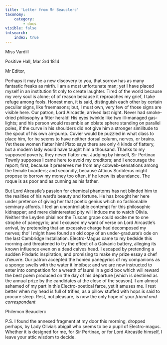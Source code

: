 ```yaml
---
title: 'Letter from Mr Beauclerc'
taxonomy:
    category:
        - docs
visible: false
tntsearch:
    index: true
---
```


<div class="author">Miss Vardill</div>

Positive Hall, Mar 3rd 1814

Mr Editor,

Perhaps it may be a new discovery to you, that sorrow has as many fantastic freaks as mirth. I am a most unfortunate man; yet I have placed myself in an institution fit only to create laughter. Tired of the world because my very soul is alone; of of reason because it reproaches my grief, I take refuge among fools. Honest men, it is said, distinguish each other by certain peculiar signs, like freemasons; but, I must own, very few of those signs are visible here. Our patron, Lord Aircastle, arrived last night. Never had smoke-dried philosophy a fitter herald! His eyes twinkle like two ill-managed gas-lights; and his person would resemble an oblate sphere standing on parallel poles, if the curve in his shoulders did not give him a stronger similitude to the spout of his own air-pump. Cuvier would be puzzled in what class to place him, for he seems to have neither dorsal column, nerves, or brains. Yet these women flatter him! Plato says there are only 4 kinds of flattery, but a modern lady would have taught him a thousand. Thanks to my supposed poverty, they never flatter *me*. Judging by himself, Sir Pertinax Townly supposes I came here to avoid my creditors; and I encourage the report; first, because it preserves me from any cobweb-sensations among the female boarders; and secondly, because Atticus Scriblerus might propose to borrow my money too often, if he knew its abundance. The roque is as poor and as cunning as his father.  

But Lord Aircastle’s passion for chemical phantoms has not blinded him to the realities of his ward’s beauty and fortune. He has brought her here under pretence of giving her that poetic genius which no fashionable seminary affords. I feel an uncontrollable contempt for this philosophic kidnapper; and mere disinterested pity will induce me to watch Olivia. Neither the Leyden phial nor the Tuscan grape could excite me to one strophe of panegyric; and I excused my want of verse on Lord Aircastle’s arrival, by pretending that an excessive charge had decomposed my nerves; tho’ I might have found an old copy of an under-graduate’s ode on the last Cambridge Installation. Electro-Magus came to my bedside this morning and threatened to try the effect of a Galvanic battery, alleging its known influence even on a dead calves head. I escaped by pretending a sudden Pindaric inspiration, and promising to make my prize essay a chef d’œuvre. Our patron accepted the honied panegyrics of my companions as a sponge swells with the water it imbibes: and we are now instructed to enter into competition for a wreath of laurel in a gold box which will reward the best poem produced on the day of his departure [which is destined as the annual prize by the candidates at the close of the season]. I am almost ashamed of my part in this Electro-poetical farce, yet it amuses me. I rest better when my head is full of trifles, as a pillow stuffed with hops is said to procure sleep. Rest, not pleasure, is now the only hope of your *friend and correspondent*  

Philemon Beauclerc

P.S. I found the annexed fragment at my door this morning, dropped perhaps, by Lady Olivia’s abigail who seems to be a pupil of Electro-magus. Whether it is designed for me, for Sir Pertinax, or for Lord Aircastle himself, I leave your attic wisdom to decide.